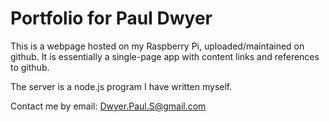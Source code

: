 # Portfolio for Paul Dwyer

This is a webpage hosted on my Raspberry Pi, uploaded/maintained on 
github.  It is essentially a single-page app with content links and 
references to github.

The server is a node.js program I have written myself.


Contact me by email:  Dwyer.Paul.S@gmail.com
